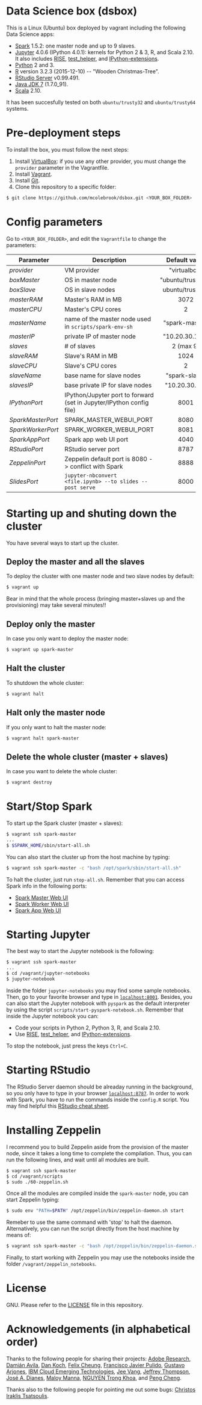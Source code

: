 # Data Science box (dsbox)
This is a Linux (Ubuntu) box deployed by vagrant including the following Data Science apps:
- [Spark] 1.5.2: one master node and up to 9 slaves. 
- [Jupyter] 4.0.6 (IPython 4.0.1): kernels for Python 2 & 3, R, and Scala 2.10. It also includes [RISE], [test_helper], and [IPython-extensions].
- [Python] 2 and 3.
- [R] version 3.2.3 (2015-12-10) -- "Wooden Christmas-Tree".
- [RStudio Server] v0.99.491.
- [Java JDK 7] (1.7.0_91).
- [Scala] 2.10.

It has been succesfully tested on both `ubuntu/trusty32` and `ubuntu/trusty64` systems.

# Pre-deployment steps
To install the box, you must follow the next steps:

1. Install [VirtualBox]: if you use any other provider, you must change the `provider` parameter in the Vagrantfile.
2. Install [Vagrant].
3. Install [Git].
4. Clone this repository to a specific folder:
```sh 
$ git clone https://github.com/mcolebrook/dsbox.git <YOUR_BOX_FOLDER>
```

# Config parameters
Go to `<YOUR_BOX_FOLDER>`, and edit the `Vagrantfile` to change the parameters:

| Parameter  | Description | Default value |
|------------|-------------|:-------------:|
| *provider* | VM provider  | "virtualbox" |
| *boxMaster* | OS in master node | "ubuntu/trusty32" |
| *boxSlave* | OS in slave nodes | ubuntu/trusty32 |
| *masterRAM* | Master's RAM in MB | 3072 |
| *masterCPU* | Master's CPU cores | 2 |
| *masterName* | name of the master node used in `scripts/spark-env-sh` | "spark-master" |
| *masterIP* | private IP of master node | "10.20.30.100" |
| *slaves*| # of slaves | 2 (max 9) |
| *slaveRAM* | Slave's RAM in MB | 1024 |
| *slaveCPU* | Slave's CPU cores | 2 |
| *slaveName* | base name for slave nodes | "spark-slave" |
| *slavesIP* | base private IP for slave nodes | "10.20.30.10" |
| *IPythonPort* | IPython/Jupyter port to forward (set in Jupyter/IPython config file) | 8001 |
| *SparkMasterPort* | SPARK_MASTER_WEBUI_PORT | 8080 |
| *SparkWorkerPort* | SPARK_WORKER_WEBUI_PORT | 8081 |
| *SparkAppPort* | Spark app web UI port | 4040 |
| *RStudioPort* | RStudio server port | 8787 |
| *ZeppelinPort* | Zeppelin default port is 8080 -> conflict with Spark | 8888 |
| *SlidesPort* | `jupyter-nbconvert <file.ipynb> --to slides --post serve` | 8000 |

# Starting up and shuting down the cluster
You have several ways to start up the cluster.

## Deploy the master and all the slaves
To deploy the cluster with one master node and two slave nodes by default:
```sh 
$ vagrant up
```
Bear in mind that the whole process (bringing master+slaves up and the provisioning) may take several minutes!!

## Deploy only the master
In case you only want to deploy the master node:
```sh 
$ vagrant up spark-master
```

## Halt the cluster
To shutdown the whole cluster:
```sh
$ vagrant halt
```

## Halt only the master node
If you only want to halt the master node:
```sh
$ vagrant halt spark-master
```

## Delete the whole cluster (master + slaves)
In case you want to delete the whole cluster:
```sh
$ vagrant destroy
```

# Start/Stop Spark
To start up the Spark cluster (master + slaves):
```sh
$ vagrant ssh spark-master
...
$ $SPARK_HOME/sbin/start-all.sh
```
You can also start the cluster up from the host machine by typing:
```sh
$ vagrant ssh spark-master -c "bash /opt/spark/sbin/start-all.sh"
```
To halt the cluster, just run `stop-all.sh`.
Remember that you can access Spark info in the following ports:
- [Spark Master Web UI]
- [Spark Worker Web UI]
- [Spark App Web UI]

# Starting Jupyter
The best way to start the Jupyter notebook is the following:
```sh
$ vagrant ssh spark-master
...
$ cd /vagrant/jupyter-notebooks
$ jupyter-notebook
```
Inside the folder `jupyter-notebooks` you may find some sample notebooks.
Then, go to your favorite browser and type in [`localhost:8001`](http://localhost:8001).
Besides, you can also start the Jupyter notebook with `pyspark` as the default interpreter by using the script `scripts/start-pyspark-notebook.sh`.
Remember that inside the Jupyter notebook you can:
* Code your scripts in Python 2, Python 3, R, and Scala 2.10.
* Use [RISE], [test_helper], and [IPython-extensions].

To stop the notebook, just press the keys `Ctrl+C`.

# Starting RStudio
The RStudio Server daemon should be alreaday running in the background, so you only have to type in your browser [`localhost:8787`](http://localhost:8787). In order to work with Spark, you have to run the commands inside the `config.R` script. You may find helpful this [RStudio cheat sheet].

# Installing Zeppelin
I recommend you to build Zeppelin aside from the provision of the master node, since it takes a long time to complete the compilation.
Thus, you can run the following lines, and wait until all modules are built.
```sh
$ vagrant ssh spark-master
$ cd /vagrant/scripts
$ sudo ./60-zeppelin.sh
```
Once all the modules are compiled inside the `spark-master` node, you can start Zeppelin typing:
```sh
$ sudo env "PATH=$PATH" /opt/zeppelin/bin/zeppelin-daemon.sh start
```
Remeber to use the same command with 'stop' to halt the daemon.
Alternatively, you can run the script directly from the host machine by means of:
```sh
$ vagrant ssh spark-master -c "bash /opt/zeppelin/bin/zeppelin-daemon.sh start"
```
Finally, to start working with Zeppelin you may use the notebooks inside the folder `/vagrant/zeppelin_notebooks`.

# License
GNU. Please refer to the [LICENSE] file in this repository.

# Acknowledgements (in alphabetical order)
Thanks to the following people for sharing their projects: [Adobe Research], [Damián Avila], [Dan Koch], [Felix Cheung], [Francisco Javier Pulido], [Gustavo Arjones], [IBM Cloud Emerging Technologies], [Jee Vang], [Jeffrey Thompson], [José A. Dianes], [Maloy Manna], [NGUYEN Trong Khoa], and [Peng Cheng].

Thanks also to the following people for pointing me out some bugs: [Christos Iraklis Tsatsoulis].

[Adobe Research]: https://github.com/adobe-research
[Damián Avila]: https://github.com/damianavila
[Dan Koch]: http://github.com/dmkoch
[Felix Cheung]: http://github.com/felixcheung
[Francisco Javier Pulido]: http://www.franciscojavierpulido.com
[Gustavo Arjones]: http://github.com/arjones
[IBM Cloud Emerging Technologies]: https://github.com/ibm-et
[Jee Vang]: https://github.com/vangj
[Jeffrey Thompson]: https://github.com/jkthompson/pyspark-pictures
[José A. Dianes]: https://github.com/jadianes
[Maloy Manna]: https://github.com/dnafrance
[NGUYEN Trong Khoa]: http://www.trongkhoanguyen.com
[Peng Cheng]: http://github.com/tribbloid

[Christos Iraklis Tsatsoulis]: https://www.linkedin.com/in/christos-iraklis-tsatsoulis-165b1124

[Git]: https://git-scm.com/downloads
[IPython-extensions]: https://github.com/ipython-contrib/IPython-extensions
[Java JDK 7]: http://openjdk.java.net/projects/jdk7
[Jupyter]: http://jupyter.org
[LICENSE]: https://github.com/mcolebrook/dsbox/blob/master/LICENSE
[Python]: https://www.python.org
[R]: https://cran.r-project.org
[RISE]: https://github.com/damianavila/RISE
[RStudio Server]: https://www.rstudio.com/products/RStudio/#Server
[RStudio cheat sheet]: http://www.rstudio.com/wp-content/uploads/2016/01/rstudio-IDE-cheatsheet.pdf
[Scala]: http://www.scala-lang.org
[Spark]: http://spark.apache.org
[Spark Master Web UI]: http://localhost:8080
[Spark Worker Web UI]: http://localhost:8081
[Spark App Web UI]: http://localhost:4040
[test_helper]: https://github.com/hpec/test_helper
[Vagrant]: https://www.vagrantup.com
[VirtualBox]: https://www.virtualbox.org

